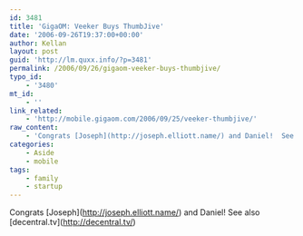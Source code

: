 ```yaml
---
id: 3481
title: 'GigaOM: Veeker Buys ThumbJive'
date: '2006-09-26T19:37:00+00:00'
author: Kellan
layout: post
guid: 'http://lm.quxx.info/?p=3481'
permalink: /2006/09/26/gigaom-veeker-buys-thumbjive/
typo_id:
    - '3480'
mt_id:
    - ''
link_related:
    - 'http://mobile.gigaom.com/2006/09/25/veeker-thumbjive/'
raw_content:
    - 'Congrats [Joseph](http://joseph.elliott.name/) and Daniel!  See also [decentral.tv](http://decentral.tv/)'
categories:
    - Aside
    - mobile
tags:
    - family
    - startup
---
```


Congrats \[Joseph\](http://joseph.elliott.name/) and Daniel! See also \[decentral.tv\](http://decentral.tv/)